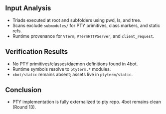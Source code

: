 ## Input Analysis
- Triads executed at root and subfolders using pwd, ls, and tree.
- Scans exclude `submodules/` for PTY primitives, class markers, and static refs.
- Runtime provenance for `VTerm`, `VTermHTTPServer`, and `client_request`.

## Verification Results
- No PTY primitives/classes/daemon definitions found in 4bot.
- Runtime symbols resolve to `ptyterm.*` modules.
- `xbot/static` remains absent; assets live in `ptyterm/static`.

## Conclusion
- PTY implementation is fully externalized to pty repo. 4bot remains clean (Round 13).
